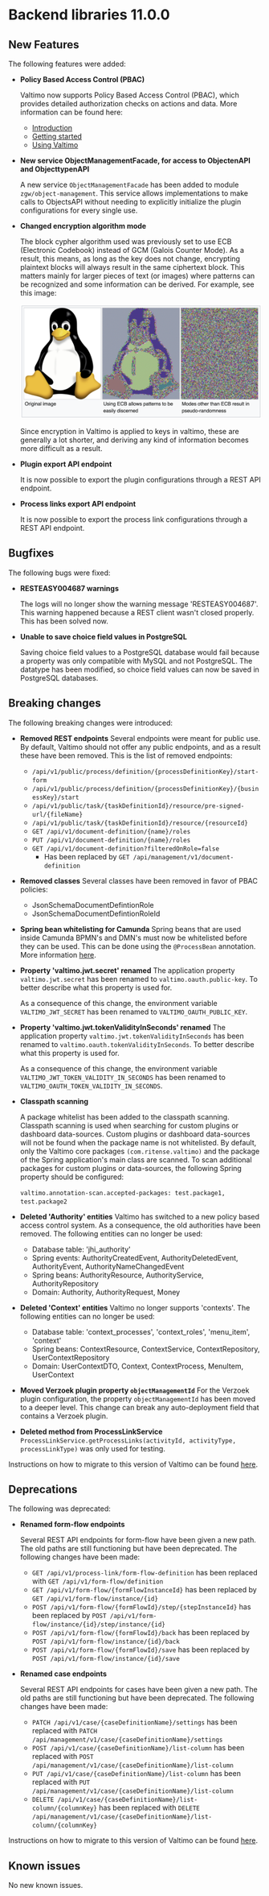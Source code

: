 # Backend libraries 11.0.0

## New Features

The following features were added:

* **Policy Based Access Control (PBAC)**

  Valtimo now supports Policy Based Access Control (PBAC), which provides detailed authorization checks on actions and data.
  More information can be found here:
  * [Introduction](/introduction/modules/modules.md#authorization)
  * [Getting started](/getting-started/modules/core/authorization.md)
  * [Using Valtimo](/using-valtimo/access-control/access-control.md)

* **New service ObjectManagementFacade, for access to ObjectenAPI and ObjecttypenAPI**

  A new service `ObjectManagementFacade` has been added to module `zgw/object-management`. 
  This service allows implementations to make calls to ObjectsAPI without needing to explicitly initialize the plugin
  configurations for every single use.

* **Changed encryption algorithm mode**

  The block cypher algorithm used was previously set to use ECB (Electronic Codebook) instead of GCM (Galois Counter Mode). As a result, this means, as long as the key
  does not change, encrypting plaintext blocks will always result in the same ciphertext block. This matters mainly for
  larger pieces of text (or images) where patterns can be recognized and some information can be derived. For example,
  see this image:

  ![encryption modes](img/encryption-modes.png)

  Since encryption in Valtimo is applied to keys in valtimo, these are generally a lot shorter, and deriving any kind of
  information becomes more difficult as a result.

* **Plugin export API endpoint**

  It is now possible to export the plugin configurations through a REST API endpoint.
  
* **Process links export API endpoint**

  It is now possible to export the process link configurations through a REST API endpoint.

## Bugfixes

The following bugs were fixed:

* **RESTEASY004687 warnings**

  The logs will no longer show the warning message 'RESTEASY004687'. This warning happened because a REST client wasn't
  closed properly. This has been solved now.

* **Unable to save choice field values in PostgreSQL**

  Saving choice field values to a PostgreSQL database would fail because a property was only compatible with MySQL and not PostgreSQL. The datatype has been modified, so choice field values can now be saved in PostgreSQL databases.   

## Breaking changes

The following breaking changes were introduced:

* **Removed REST endpoints**
  Several endpoints were meant for public use. By default, Valtimo should not offer any public endpoints,
  and as a result these have been removed. This is the list of removed endpoints:
  * `/api/v1/public/process/definition/{processDefinitionKey}/start-form`
  * `/api/v1/public/process/definition/{processDefinitionKey}/{businessKey}/start`
  * `/api/v1/public/task/{taskDefinitionId}/resource/pre-signed-url/{fileName}`
  * `/api/v1/public/task/{taskDefinitionId}/resource/{resourceId}`
  * `GET /api/v1/document-definition/{name}/roles`
  * `PUT /api/v1/document-definition/{name}/roles`
  * `GET /api/v1/document-definition?filteredOnRole=false`
    * Has been replaced by `GET /api/management/v1/document-definition`

* **Removed classes**
  Several classes have been removed in favor of PBAC policies:
  * JsonSchemaDocumentDefintionRole
  * JsonSchemaDocumentDefintionRoleId

* **Spring bean whitelisting for Camunda**
  Spring beans that are used inside Camunda BPMN's and DMN's must now be whitelisted before they can be used. This can
  be done using the `@ProcessBean` annotation. More
  information [here](/extending-valtimo/process/whitelist-spring-bean.md).

* **Property 'valtimo.jwt.secret' renamed**
  The application property `valtimo.jwt.secret` has been renamed to `valtimo.oauth.public-key`. To better describe what
  this property is used for.

  As a consequence of this change, the environment variable `VALTIMO_JWT_SECRET` has been renamed
  to `VALTIMO_OAUTH_PUBLIC_KEY`.

* **Property 'valtimo.jwt.tokenValidityInSeconds' renamed**
  The application property `valtimo.jwt.tokenValidityInSeconds` has been renamed
  to `valtimo.oauth.tokenValidityInSeconds`. To better describe what this property is used for.

  As a consequence of this change, the environment variable `VALTIMO_JWT_TOKEN_VALIDITY_IN_SECONDS` has been renamed
  to `VALTIMO_OAUTH_TOKEN_VALIDITY_IN_SECONDS`.

* **Classpath scanning**

  A package whitelist has been added to the classpath scanning. Classpath scanning is used when searching for custom plugins or dashboard data-sources.
  Custom plugins or dashboard data-sources will not be found when the package name is not whitelisted. 
  By default, only the Valtimo core packages `(com.ritense.valtimo)` and the package of the Spring application's main class are scanned.
  To scan additional packages for custom plugins or data-sources, the following Spring property should be configured:
  
  `valtimo.annotation-scan.accepted-packages: test.package1, test.package2`

* **Deleted 'Authority' entities**
  Valtimo has switched to a new policy based access control system. As a consequence, the old authorities have been
  removed. The following entities can no longer be used:
  - Database table: 'jhi_authority'
  - Spring events: AuthorityCreatedEvent, AuthorityDeletedEvent, AuthorityEvent, AuthorityNameChangedEvent
  - Spring beans: AuthorityResource, AuthorityService, AuthorityRepository
  - Domain: Authority, AuthorityRequest, Money

* **Deleted 'Context' entities**
  Valtimo no longer supports 'contexts'. The following entities can no longer be used:
  - Database table: 'context_processes', 'context_roles', 'menu_item', 'context'
  - Spring beans: ContextResource, ContextService, ContextRepository, UserContextRepository
  - Domain: UserContextDTO, Context, ContextProcess, MenuItem, UserContext

* **Moved Verzoek plugin property `objectManagementId`**
  For the Verzoek plugin configuration, the property `objectManagementId` has been moved to a deeper level. This change
  can break any auto-deployment field that contains a Verzoek plugin.

* **Deleted method from ProcessLinkService**
  `ProcessLinkService.getProcessLinks(activityId, activityType, processLinkType)` was only used for testing.


Instructions on how to migrate to this version of Valtimo can be found [here](migration.md).

## Deprecations

The following was deprecated:

* **Renamed form-flow endpoints**

  Several REST API endpoints for form-flow have been given a new path. The old paths are still functioning but have been
  deprecated. The following changes have been made:
  - `GET /api/v1/process-link/form-flow-definition` has been replaced with `GET /api/v1/form-flow/definition`
  - `GET /api/v1/form-flow/{formFlowInstanceId}` has been replaced by `GET /api/v1/form-flow/instance/{id}`
  - `POST /api/v1/form-flow/{formFlowId}/step/{stepInstanceId}` has been replaced by `POST /api/v1/form-flow/instance/{id}/step/instance/{id}`
  - `POST /api/v1/form-flow/{formFlowId}/back` has been replaced by `POST /api/v1/form-flow/instance/{id}/back`
  - `POST /api/v1/form-flow/{formFlowId}/save` has been replaced by `POST /api/v1/form-flow/instance/{id}/save`

* **Renamed case endpoints**

  Several REST API endpoints for cases have been given a new path. The old paths are still functioning but have been
  deprecated. The following changes have been made:
  - `PATCH /api/v1/case/{caseDefinitionName}/settings` has been replaced with `PATCH /api/management/v1/case/{caseDefinitionName}/settings`
  - `POST /api/v1/case/{caseDefinitionName}/list-column` has been replaced with `POST /api/management/v1/case/{caseDefinitionName}/list-column`
  - `PUT /api/v1/case/{caseDefinitionName}/list-column` has been replaced with `PUT /api/management/v1/case/{caseDefinitionName}/list-column`
  - `DELETE /api/v1/case/{caseDefinitionName}/list-column/{columnKey}` has been replaced with `DELETE /api/management/v1/case/{caseDefinitionName}/list-column/{columnKey}`

Instructions on how to migrate to this version of Valtimo can be found [here](migration.md).

## Known issues

No new known issues.
